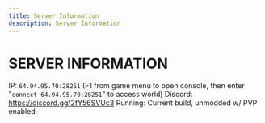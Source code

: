 ```yaml
---
title: Server Information
description: Server Information
---
```


# SERVER INFORMATION


IP: `64.94.95.70:28251` (F1 from game menu to open console, then enter "`connect 64.94.95.70:28251`" to access world)
Discord: https://discord.gg/2fY56SVUc3
Running: Current build, unmodded w/ PVP enabled.